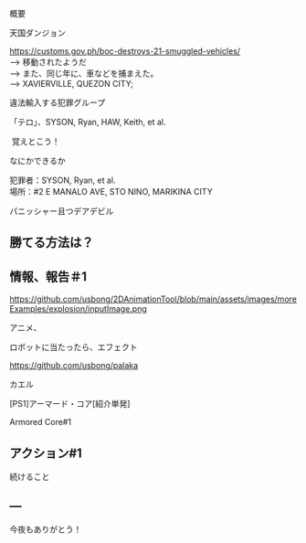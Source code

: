 概要

天国ダンジョン

https://customs.gov.ph/boc-destroys-21-smuggled-vehicles/<br/>
—> 移動されたようだ<br/>
—> また、同じ年に、車などを捕まえた。<br/>
—> XAVIERVILLE, QUEZON CITY;

違法輸入する犯罪グループ

「テロ」、SYSON, Ryan, HAW, Keith, et al.

 覚えとこう！

なにかできるか

犯罪者：SYSON, Ryan, et al.<br/>
場所：#2 E MANALO AVE, STO NINO, MARIKINA CITY

パニッシャー且つデアデビル

## 勝てる方法は？

## 情報、報告＃1

https://github.com/usbong/2DAnimationTool/blob/main/assets/images/moreExamples/explosion/inputImage.png

アニメ、

ロボットに当たったら、エフェクト

https://github.com/usbong/palaka 

カエル

[PS1]アーマード・コア[紹介単発]

Armored Core#1

## アクション#1

続けること

## —

今夜もありがとう！
